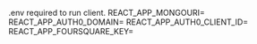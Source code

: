 .env required to run client.
REACT_APP_MONGOURI=
REACT_APP_AUTH0_DOMAIN=
REACT_APP_AUTH0_CLIENT_ID=
REACT_APP_FOURSQUARE_KEY=
